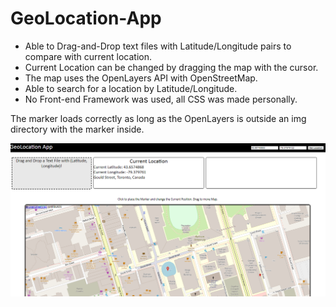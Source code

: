 # GeoLocation-App

<ul>
<li>Able to Drag-and-Drop text files with Latitude/Longitude pairs to compare with current location.</li>
<li>Current Location can be changed by dragging the map with the cursor.</li>
<li>The map uses the OpenLayers API with OpenStreetMap.</li>
<li>Able to search for a location by Latitude/Longitude.</li>
<li>No Front-end Framework was used, all CSS was made personally.</li>
</ul>

The marker loads correctly as long as the OpenLayers is outside an img directory with the marker inside.

![alt text](https://github.com/tonyshaocs/GeoLocation-App/blob/master/Example2.png)
